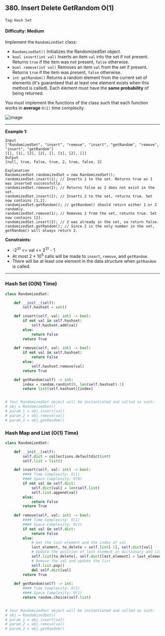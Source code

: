 ## 380. Insert Delete GetRandom O(1)

```Tag```: ```Hash Set```

#### Difficulty: Medium

Implement the ```RandomizedSet``` class:

- ```RandomizedSet()``` Initializes the RandomizedSet object.
- ```bool insert(int val)``` Inserts an item ```val``` into the set if not present. Returns ```true``` if the item was not present, ```false``` otherwise.
- ```bool remove(int val)``` Removes an item ```val``` from the set if present. Returns ```true``` if the item was present, ```false``` otherwise.
- ```int getRandom()``` Returns a random element from the current set of elements (it's guaranteed that at least one element exists when this method is called). Each element must have the __same probability__ of being returned.

You must implement the functions of the class such that each function works in __average__ ```O(1)``` time complexity.

 ![image](https://user-images.githubusercontent.com/35042430/214696496-a249ca76-5f83-4fb0-902a-2389b0882815.png)

---

__Example 1:__
```
Input
["RandomizedSet", "insert", "remove", "insert", "getRandom", "remove", "insert", "getRandom"]
[[], [1], [2], [2], [], [1], [2], []]
Output
[null, true, false, true, 2, true, false, 2]

Explanation
RandomizedSet randomizedSet = new RandomizedSet();
randomizedSet.insert(1); // Inserts 1 to the set. Returns true as 1 was inserted successfully.
randomizedSet.remove(2); // Returns false as 2 does not exist in the set.
randomizedSet.insert(2); // Inserts 2 to the set, returns true. Set now contains [1,2].
randomizedSet.getRandom(); // getRandom() should return either 1 or 2 randomly.
randomizedSet.remove(1); // Removes 1 from the set, returns true. Set now contains [2].
randomizedSet.insert(2); // 2 was already in the set, so return false.
randomizedSet.getRandom(); // Since 2 is the only number in the set, getRandom() will always return 2.
```

__Constraints:__

- -2<sup>31</sup> <= val <= 2<sup>31</sup> - 1
- At most 2 * 10<sup>5</sup> calls will be made to ```insert```, ```remove```, and ```getRandom```.
- There will be at least one element in the data structure when ```getRandom``` is called.

---

### Hash Set (O(N) Time)

```Python
class RandomizedSet:

    def __init__(self):
        self.hashset = set()

    def insert(self, val: int) -> bool:
        if not val in self.hashset:
            self.hashset.add(val)
        else:
            return False
        return True
        
    def remove(self, val: int) -> bool:
        if not val in self.hashset:
            return False
        else:
            self.hashset.remove(val)
        return True

    def getRandom(self) -> int:
        index = random.randint(0, len(self.hashset)-1)
        return list(self.hashset)[index]


# Your RandomizedSet object will be instantiated and called as such:
# obj = RandomizedSet()
# param_1 = obj.insert(val)
# param_2 = obj.remove(val)
# param_3 = obj.getRandom()
```

### Hash Map and List (O(1) Time)

```Python
class RandomizedSet:

    def __init__(self):
        self.dict = collections.defaultdict(int)
        self.list = list()

    def insert(self, val: int) -> bool:
        #### Time Complexity: O(1)
        #### Space Complexity: O(N)
        if not val in self.dict:
            self.dict[val] = len(self.list)
            self.list.append(val)
        else:
            return False
        return True
        
    def remove(self, val: int) -> bool:
        #### Time Complexity: O(1)
        #### Space Complexity: O(1)
        if not val in self.dict:
            return False
        else:
            # Get the last element and the index of val
            last_element, to_delete = self.list[-1], self.dict[val]
            # Update the position of last element in dictionary and list
            self.list[to_delete], self.dict[last_element] = last_element, to_delete
            # Remove the val and update the list
            self.list.pop()
            del self.dict[val]
        return True
        
    def getRandom(self) -> int:
        #### Time Complexity: O(1)
        #### Space Complexity: O(1)
        return random.choice(self.list)


# Your RandomizedSet object will be instantiated and called as such:
# obj = RandomizedSet()
# param_1 = obj.insert(val)
# param_2 = obj.remove(val)
# param_3 = obj.getRandom()
```
